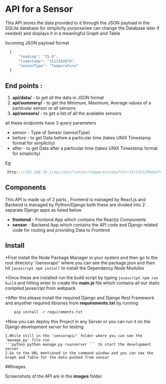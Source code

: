 # API for a Sensor

This API stores the data provided to it through the JSON payload in the SQLite database for simplicity purpose(we can change the Database later if needed) and displays it in a meaningful Graph and Table

Incoming JSON payload format

```javascript
  {
      "reading": "25.0",
      "timestamp": "1511162679",
      "sensorType": "Temperature"
  }
```
## End points :
1. **api/data/** - to get all the data in JSON format
2. **api/summery/** - to get the Minimum, Maximum, Average values of a particular sensor or all sensors
3. **api/sensors/** - to get a list of all the available sensors

all these endpoints have 3 query parameters
 * sensor - Type of Sensor (sensorType)
 * before - to get Data before a particular time (takes UNIX Timestamp format for simplicity)
 * after - to get Data after a particular time (takes UNIX Timestamp format for simplicity)

 Eg:
 ```javascript
  http:://192.168.10.1/api/data?sensor=Temperature&after=1511161256&before=1511161423

 ```


## Components

This API is made up of 2 parts , Frontend is managed by React.js and Backend is managed by Python/Django
both these are divided into 2 separate Django apps as listed below

* **frontend** - Frontend App which contains the Reactjs Components
* **sensor** - Backend App which contains the API code and Django related code for routing and providing Data to Frontend

## Install

*First install the Node Package Manager in your system and then go to the root directory '/sensorapi/' where you can see the package.json and then hit ```javascript npm install``` to install the Dependency Node Modules

*Once these are installed run the build script by typing ```javascript npm run build``` and hitting enter to create the **main.js** file which contains all our static compiled javascript from webpack

*After this please install the required Django and Django Rest Framework and anyother required libraries from **requirements.txt** by running
```Python
    pip install -r requirements.txt
```


*Now you can deploy this Project in any Server or you can run it on the Django development server for testing

    1.While still in the 'sensorapi/' folder where you can see the 'manage.py' file run
    '''python python manage.py ruunserver ``` to start the development server
    2.Go to the URL mentioned in the command window and you can see the Graph and Table for the data pushed from sensor

##Images

Screenshots of the API are in the **images** folder
